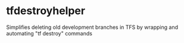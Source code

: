 # tfdestroyhelper
Simplifies deleting old development branches in TFS by wrapping and automating "tf destroy" commands
